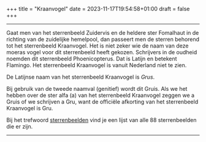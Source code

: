 +++
title = "Kraanvogel"
date = 2023-11-17T19:54:58+01:00
draft = false
+++

---
Gaat men van het sterrenbeeld Zuidervis en de heldere ster Fomalhaut in
de richting van de zuidelijke hemelpool, dan passeert men de sterren
behorend tot het sterrenbeeld Kraanvogel. Het is niet zeker wie de naam
van deze moeras vogel voor dit sterrenbeeld heeft gekozen. Schrijvers in
de oudheid noemden dit sterrenbeeld Phoenicopterus. Dat is Latijn en
betekent Flamingo. Het sterrenbeeld Kraanvogel is vanuit Nederland niet
te zien.

De Latijnse naam van het sterrenbeeld Kraanvogel is *Grus*.

Bij gebruik van de tweede naamval (genitief) wordt dit Gruis. Als we het
hebben over de ster alfa (a) van het sterrenbeeld Kraanvogel zeggen we a
Gruis of we schrijven a Gru, want de officiële afkorting van het
sterrenbeeld Kraanvogel is Gru.

Bij het trefwoord [sterrenbeelden](sterrenbeeld) vind je een
lijst van alle 88 sterrenbeelden die er zijn.

---
